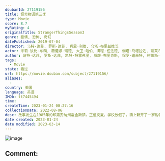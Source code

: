 ```yaml
---
doubanId: 27119156
title: 怪奇物语第三季
type: Movie
score: 8.7
myRating: 4
originalTitle: StrangerThingsSeason3
genre: 剧情, 恐怖, 奇幻
datePublished: 2019-07-04
director: 马特·达菲, 罗斯·达菲, 肖恩·利维, 乌塔·布里兹维茨
actor: 米莉·波比·布朗, 薇诺娜·瑞德, 大卫·哈伯, 菲恩·伍法德, 伽塔·马塔拉佐, 凯莱布·麦克劳克林, 诺亚·施纳普, 萨迪·辛克, 娜塔莉·戴尔, 查理·希顿, 乔·基瑞, 戴克·蒙哥马利, 玛雅·霍克, 普莉雅·弗格森, 卡拉·布欧诺, 西恩·奥斯汀, 杰克·布塞, 乔·克里斯特, 凯瑟琳·科廷, 迈克尔·帕克, 弗兰切丝卡·雷阿莱, 亚历克·乌特戈夫, 卡拉·曼泰拉, 安妮斯顿·普莱斯, 婷斯莉·普莱斯, 肖恩·索斯, 加布里埃拉·皮佐罗, 加利·艾尔维斯, 威尔·切斯, 阿莉莎·布鲁克, 克里斯托弗·康夫瑞, 艾比·格洛弗, 肖恩·迈克尔·韦伯, 安德烈·伊夫琴科, 卡德罗莎·奥娜·卡罗尔, 斯科特·德克特, 马克·德米特, 阿瑟·达尔比尼扬, undefined
author: 马特·达菲, 罗斯·达菲, 凯特·特雷弗里, 威廉·布里奇斯, 保罗·迪赫特, 柯蒂斯·格温
tags:
  - Movie
state: 看过
url: https://movie.douban.com/subject/27119156/
aliases:
  - 
country: 美国
language: 英语
IMDb: tt7445494
time: 
createTime: 2023-01-24 00:27:16
collectionDate: 2022-08-06
desc: 故事发生在1985年的印第安纳州霍金斯镇，正值炎夏，学校放假了，镇上新开了一家购物中心，霍金斯小组成员也即将成年。情窦初开的同时，也使小组成员的动态变得更加复杂，他们必须找出一起长大的方法。与此同时，...
date created: 2023-01-24
date modified: 2023-03-14
---
```


![image](p2558683543.jpg)

Comment:
---
